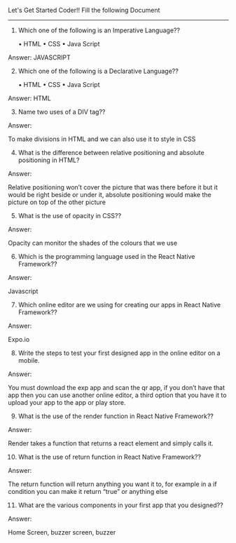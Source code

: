 Let's Get Started Coder!!
Fill the following Document
__________________________________________________________________________

1. Which one of the following is an Imperative Language??

	•	HTML
	•	CSS
	•	Java Script

Answer: 	JAVASCRIPT


2. Which one of the following is a Declarative Language??

	•	HTML
	•	CSS
	•	Java Script

Answer:  HTML


3. Name two uses of a DIV tag??

Answer:

To make divisions in HTML and we can also use it to style in CSS







4. What is the difference between relative positioning and absolute positioning in HTML?

Answer: 

Relative positioning won’t cover the picture that was there before it but it would be right beside or under it, absolute positioning would make the picture on top of the other picture


5. What is the use of opacity in CSS??

Answer: 

Opacity can monitor the shades of the colours that we use



6. Which is the programming language used in the React Native Framework??

Answer: 

Javascript

7. Which online editor are we using for creating our apps in React Native Framework??

Answer: 

Expo.io



8. Write the steps to test your first designed app in the online editor on a mobile.

Answer:

You must download the exp app and scan the qr app, if you don’t have that app then you can use another online editor, a third option that you have it to upload your app to the app or play store.





9. What is the use of the render function in React Native Framework??

Answer: 

Render takes a function that returns a react element and simply calls it.




10. What is the use of return function  in React Native Framework??

Answer:


The return function will return anything you want it to, for example in a if condition you can make it return “true” or anything else




11. What are the various components in your first app that you designed??

Answer: 


Home Screen, buzzer screen, buzzer